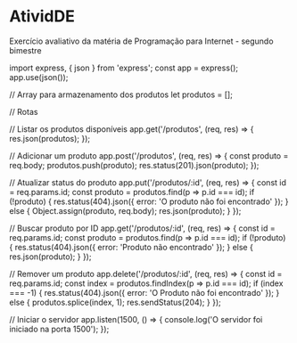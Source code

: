 # AtividDE
Exercício avaliativo da matéria de Programação para Internet - segundo bimestre

import express, { json } from 'express';
const app = express();
app.use(json());

// Array para armazenamento dos produtos
let produtos = [];

// Rotas 

// Listar os produtos disponíveis
app.get('/produtos', (req, res) => {
  res.json(produtos);
});

// Adicionar um produto
app.post('/produtos', (req, res) => {
  const produto = req.body;
  produtos.push(produto);
  res.status(201).json(produto);
});

// Atualizar status do produto
app.put('/produtos/:id', (req, res) => {
  const id = req.params.id;
  const produto = produtos.find(p => p.id === id);
  if (!produto) {
    res.status(404).json({ error: 'O produto não foi encontrado' });
  } else {
    Object.assign(produto, req.body);
    res.json(produto);
  }
});

// Buscar produto por ID
app.get('/produtos/:id', (req, res) => {
  const id = req.params.id;
  const produto = produtos.find(p => p.id === id);
  if (!produto) {
    res.status(404).json({ error: 'Produto não encontrado' });
  } else {
    res.json(produto);
  }
});

// Remover um produto
app.delete('/produtos/:id', (req, res) => {
  const id = req.params.id;
  const index = produtos.findIndex(p => p.id === id);
  if (index === -1) {
    res.status(404).json({ error: 'O Produto não foi encontrado' });
  } else {
    produtos.splice(index, 1);
    res.sendStatus(204);
  }
});

// Iniciar o servidor
app.listen(1500, () => {
  console.log('O servidor foi iniciado na porta 1500');
}); 

